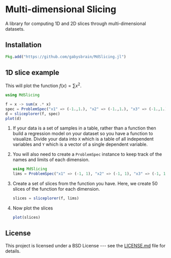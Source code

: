  
# Multi-dimensional Slicing

A library for computing 1D and 2D slices through multi-dimensional datasets. 

## Installation

```julia
Pkg.add("https://github.com/gabysbrain/MdSlicing.jl")
```

## 1D slice example

This will plot the function $f(x) = \sum x^2$.

```julia
using MdSlicing

f = x -> sum(x .* x)
spec = ProblemSpec("x1" => (-1.,1.), "x2" => (-1.,1.), "x3" => (-1.,1.))
d = sliceplorer(f, spec)
plot(d)
```

1. If your data is a set of samples in a table, rather than a function then 
   build a regression model on your dataset so you have a function to 
   visualize. Divide your data into `X` which is a table of all independent
   variables and `Y` which is a vector of a single dependent variable. 

2. You will also need to create a `ProblemSpec` instance to keep track of 
   the names and limits of each dimension.
   ```julia
   using MdSlicing
   lims = ProblemSpec("x1" => (-1, 1), "x2" => (-1, 1), "x3" => (-1, 1))
   ```
3. Create a set of slices from the function you have. Here, we create 50 
   slices of the function for each dimension.
   ```julia
   slices = sliceplorer(f, lims)
   ```
4. Now plot the slices
   ```julia
   plot(slices)
   ```

## License

This project is licensed under a BSD License --- see the 
[LICENSE.md](LICENSE.md) file for details.

